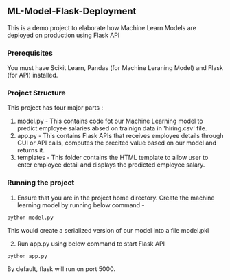 ## ML-Model-Flask-Deployment
This is a demo project to elaborate how Machine Learn Models are deployed on production using Flask API

### Prerequisites
You must have Scikit Learn, Pandas (for Machine Leraning Model) and Flask (for API) installed.

### Project Structure
This project has four major parts :
1. model.py - This contains code fot our Machine Learning model to predict employee salaries absed on trainign data in 'hiring.csv' file.
2. app.py - This contains Flask APIs that receives employee details through GUI or API calls, computes the precited value based on our model and returns it.
4. templates - This folder contains the HTML template to allow user to enter employee detail and displays the predicted employee salary.

### Running the project
1. Ensure that you are in the project home directory. Create the machine learning model by running below command -
```
python model.py
```
This would create a serialized version of our model into a file model.pkl

2. Run app.py using below command to start Flask API
```
python app.py
```
By default, flask will run on port 5000.

```
